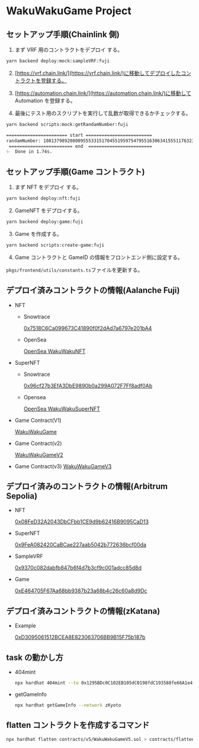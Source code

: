# WakuWakuGame Project

## セットアップ手順(Chainlink 側)

1. まず VRF 用のコントラクトをデプロイ する。

```bash
yarn backend deploy:mock:sampleVRF:fuji
```

2. [https://vrf.chain.link/](https://vrf.chain.link/)に移動してデプロイしたコントラクトを登録する。

3. [https://automation.chain.link/](https://automation.chain.link/)に移動して Automation を登録する。

4. 最後にテスト用のスクリプトを実行して乱数が取得できるかチェックする。

```bash
yarn backend scripts:mock:getRandamNumber:fuji
```

```bash
======================= start =========================
randamNumber: 108137989208009555331517045519597547955163063415551176323732286775327001444949
 ======================== end  ========================
✨  Done in 1.74s.
```

## セットアップ手順(Game コントラクト)

1. まず NFT をデプロイ する。

```bash
yarn backend deploy:nft:fuji
```

2. GameNFT をデプロイする。

```bash
yarn backend deploy:game:fuji
```

3. Game を作成する。

```bash
yarn backend scripts:create-game:fuji
```

4. Game コントラクトと GameID の情報をフロントエンド側に設定する。

`pkgs/frontend/utils/constants.ts`ファイルを更新する。

## デプロイ済みコントラクトの情報(Aalanche Fuji)

- NFT

  - Snowtrace

    [0x7518C6Ca099673C41890f0f2dAd7a6797e201bA4](https://testnet.snowtrace.io/address/0x7518C6Ca099673C41890f0f2dAd7a6797e201bA4#code)

  - OpenSea

    [OpenSea WakuWakuNFT](https://testnets.opensea.io/ja/collection/unidentified-contract-171f6fd4-82fe-4e3f-95a6-8d1c)

- SuperNFT

  - Snowtrace

    [0x96cf27b3EfA3DbE9890b0a299A072F7Ff8adf0Ab](https://testnet.snowtrace.io/address/0x96cf27b3EfA3DbE9890b0a299A072F7Ff8adf0Ab#code)

  - Opensea

    [OpenSea WakuWakuSuperNFT](https://testnets.opensea.io/ja/collection/unidentified-contract-2052654a-b87d-4913-ba70-fae6)

- Game Contract(V1)

  [WakuWakuGame](https://testnet.snowtrace.io/address/0x985e632298882212d91AB2C9c0d00D80b82880b7#code)

- Game Contract(v2)

  [WakuWakuGameV2](https://testnet.snowtrace.io/address/0xF0611189992Fb2d5487BdBFCb076194fE372c992#code)

- Game Contract(v3)
  [WakuWakuGameV3](https://testnet.snowtrace.io/address/0x587E68B8b22d803Ac0aAF568e87c6fE12DA103E7#code)

## デプロイ済みのコントラクトの情報(Arbitrum Sepolia)

- NFT

  [0x08FeD32A2043DbCFbb1CE9d9b62416B9095CaD13](https://sepolia.arbiscan.io/address/0x08FeD32A2043DbCFbb1CE9d9b62416B9095CaD13)

- SuperNFT

  [0x9FeA082420CaBCae227aab5042b772636bcf00da](https://sepolia.arbiscan.io/address/0x9FeA082420CaBCae227aab5042b772636bcf00da)

- SampleVRF

  [0x9370c082dabfb847b6f4d7b3cf9c001adcc85d8d](https://sepolia.arbiscan.io/address/0x9370c082dabfb847b6f4d7b3cf9c001adcc85d8d)

- Game

  [0xE464705F67Aa68bb9387b23a68b4c26c60a8d9Dc](https://sepolia.arbiscan.io/address/0xE464705F67Aa68bb9387b23a68b4c26c60a8d9Dc)

## デプロイ済みコントラクトの情報(zKatana)

- Example

  [0xD3095061512BCEA8E823063706BB9B15F75b187b](https://zkatana.blockscout.com/address/0xD3095061512BCEA8E823063706BB9B15F75b187b)

## task の動かし方

- 404mint

  ```bash
  npx hardhat 404mint --to 0x1295BDc0C102EB105dC0198fdC193588fe66A1e4 --network zKatana
  ```

- getGameInfo

  ```bash
  npx hardhat getGameInfo --network zKyoto
  ```

## flatten コントラクトを作成するコマンド

```bash
npx hardhat flatten contracts/v5/WakuWakuGameV5.sol > contracts/flatten/flatten.sol
```
